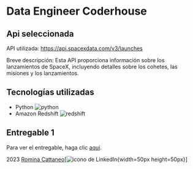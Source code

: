 # Data Engineer Coderhouse 

## Api seleccionada
API utilizada: https://api.spacexdata.com/v3/launches

Breve descripción: Esta API proporciona información sobre los lanzamientos de SpaceX, incluyendo detalles sobre los cohetes, las misiones y los lanzamientos.

## Tecnologías utilizadas
- Python ![python](https://img.icons8.com/color/48/000000/python.png)
- Amazon Redshift ![redshift](https://img.icons8.com/color/48/000000/amazon-redshift.png)

## Entregable 1
Para ver el entregable, haga clic [aquí](https://github.com/romica44/DataEngineerCH/blob/main/Entregable1/entregable1.py).




2023 [Romina Cattaneo](https://www.linkedin.com/in/romina-paola-cattaneo-9757b345/)[![icono de LinkedIn](https://cdn-icons-png.flaticon.com/512/61/61109.png){width=50px height=50px}]
